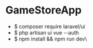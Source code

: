 # GameStoreApp
 
- $ composer require laravel/ui
- $ php artisan ui vue --auth
- $ npm install && npm run dev\